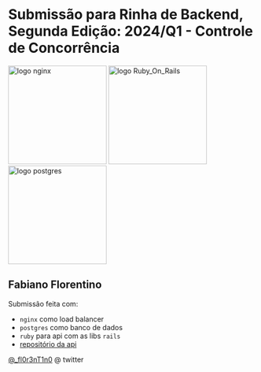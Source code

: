 # Submissão para Rinha de Backend, Segunda Edição: 2024/Q1 - Controle de Concorrência


<img src="https://upload.wikimedia.org/wikipedia/commons/c/c5/Nginx_logo.svg" alt="logo nginx" width="200" height="auto"> <img src="https://upload.wikimedia.org/wikipedia/commons/thumb/6/62/Ruby_On_Rails_Logo.svg/120px-Ruby_On_Rails_Logo.svg.png" alt="logo Ruby_On_Rails" width="200" height="auto"> <img src="https://upload.wikimedia.org/wikipedia/commons/2/29/Postgresql_elephant.svg" alt="logo postgres" width="200" height="auto">


## Fabiano Florentino
Submissão feita com:
- `nginx` como load balancer
- `postgres` como banco de dados
- `ruby` para api com as libs `rails`
- [repositório da api](https://github.com/fabianoflorentino/rinhadebackend2)

[@_fl0r3nT1n0](https://twitter.com/_fl0r3nT1n0) @ twitter
